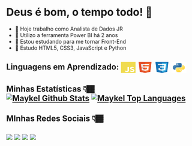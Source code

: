 <h1> Deus é bom, o tempo todo! 👋</h1>

<ul>
  <li>🔭 Hoje trabalho como Analista de Dados JR</li>
  <li>🌱 Utilizo a ferramenta Power BI há 2 anos</li>
  <li>📖 Estou estudando para me tornar Front-End</li>
  <li>💬 Estudo HTML5, CSS3, JavaScript e Python</li>
</ul>  
<h2> Linguagens em Aprendizado:
  <img align="center" alt="Rafa-Js" height="30" width="40" src="https://raw.githubusercontent.com/devicons/devicon/master/icons/javascript/javascript-plain.svg">
  <img align="center" alt="Rafa-HTML" height="30" width="40" src="https://raw.githubusercontent.com/devicons/devicon/master/icons/html5/html5-original.svg">
  <img align="center" alt="Rafa-CSS" height="30" width="40" src="https://raw.githubusercontent.com/devicons/devicon/master/icons/css3/css3-original.svg">
  <img align="center" alt="Rafa-Python" height="30" width="40" src="https://raw.githubusercontent.com/devicons/devicon/master/icons/python/python-original.svg">
  <src="https://media.discordapp.net/attachments/639956127056134178/890373478988013628/Publicacoes_Instagram_1_1.png?width=676&height=67">
</h2>
  
  <h2>Minhas Estatísticas 👇🏾
    <br>
  <a href="https://github.com/maykelsantos/maykelsantos.git"><img alt="Maykel Github Stats" height="150em" src="https://github-readme-stats.vercel.app/api?username=maykelsantos&show_icons=true&count_private=true&theme=react&hide_border=true&bg_color=0D1117" /></a>
  <a href="https://github.com/maykelsantos/maykelsantos.git"><img alt="Maykel Top Languages" height="150em" src="https://github-readme-stats.vercel.app/api/top-langs/?username=maykelsantos&langs_count=8&count_private=true&layout=compact&theme=react&hide_border=true&bg_color=0D1117" /></a>
  </h2>
 
<h2>MInhas Redes Sociais 👇🏾
  <br>
  <br>
  <div>
    <a href="https://www.youtube.com/channel/UCAwQ5TFoR2FxIR08b7UvJ8g" target="_blank"><img src="https://img.shields.io/badge/YouTube-FF0000?style=for-the-badge&logo=youtube&logoColor=white" target="_blank"></a>
    <a href="https://www.instagram.com/maykeloriginal/" target="_blank"><img src="https://img.shields.io/badge/-Instagram-%23E4405F?style=for-the-badge&logo=instagram&logoColor=white" target="_blank"></a>
    <a href = "mailto:eumaykelandre@gmail.com"><img src="https://img.shields.io/badge/-Gmail-%23333?style=for-the-badge&logo=gmail&logoColor=white" target="_blank"></a>
    <a href="https://www.linkedin.com/in/maykelandre" target="_blank"><img src="https://img.shields.io/badge/-LinkedIn-%230077B5?style=for-the-badge&logo=linkedin&logoColor=white" target="_blank"></a>
  </div>
</h2>
